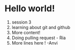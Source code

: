 # Hello world!

1. session 3
2. learning about git and github
3. More content!
4. Doing pulling request - Ria
7. More lines here ! -Anvi